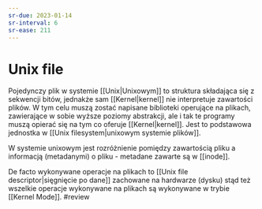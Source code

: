 ```yaml
---
sr-due: 2023-01-14
sr-interval: 6
sr-ease: 211
---
```


# Unix file
Pojedynczy plik w systemie [[Unix|Unixowym]] to struktura składająca się z sekwencji bitów, jednakże sam [[Kernel|kernel]] nie interpretuje zawartości plików. W tym celu muszą zostać napisane biblioteki operujące na plikach, zawierające w sobie wyższe poziomy abstrakcji, ale i tak te programy muszą opierać się na tym co oferuje [[Kernel|kernel]]. Jest to podstawowa jednostka w [[Unix filesystem|unixowym systemie plików]]. 

W systemie unixowym jest rozróżnienie pomiędzy zawartością pliku a informacją (metadanymi) o pliku - metadane zawarte są w [[inode]].

De facto wykonywane operacje na plikach to [[Unix file descriptor|sięgnięcie po dane]] zachowane na hardwarze (dysku) stąd też wszelkie operacje wykonywane na plikach są wykonywane w trybie [[Kernel Mode]].
#review